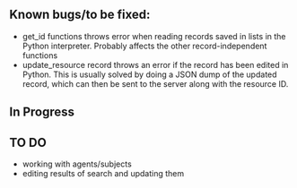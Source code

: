 ## Known bugs/to be fixed:

* get_id functions throws error when reading records saved in lists in the Python interpreter. Probably affects the other record-independent functions
* update_resource record throws an error if the record has been edited in Python. This is usually solved by doing a JSON dump of the updated record, which can then be sent to the server along with the resource ID. 

## In Progress

## TO DO
* working with agents/subjects
* editing results of search and updating them 
